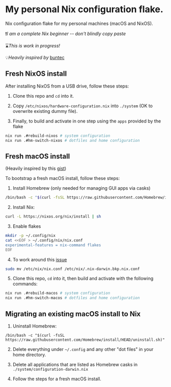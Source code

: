 # My personal Nix configuration flake.

Nix configuration flake for my personal machines (macOS and NixOS).

❗*I am a complete Nix beginner -- don't blindly copy paste*

⌛*This is work in progress!*

💡*Heavily inspired by* [buntec](https://github.com/buntec/nix-config)

## Fresh NixOS install
After installing NixOS from a USB drive, follow these steps:

1. Clone this repo and `cd` into it.

2. Copy `/etc/nixos/hardware-configuration.nix` into `./system` (OK to overwrite existing dummy file).

3. Finally, to build and activate in one step using the `apps` provided by the flake
```bash
nix run .#rebuild-nixos # system configuration
nix run .#hm-switch-nixos # dotfiles and home configuration
```

## Fresh macOS install
(Heavily inspired by this [gist](https://gist.github.com/jmatsushita/5c50ef14b4b96cb24ae5268dab613050))

To bootstrap a fresh macOS install, follow these steps:

1. Install Homebrew (only needed for managing GUI apps via casks)
```bash
/bin/bash -c "$(curl -fsSL https://raw.githubusercontent.com/Homebrew/install/HEAD/install.sh)"
```

2. Install Nix:
```bash
curl -L https://nixos.org/nix/install | sh
```

3. Enable flakes
```bash
mkdir -p ~/.config/nix
cat <<EOF > ~/.config/nix/nix.conf
experimental-features = nix-command flakes
EOF
```

4. To work around this [issue](https://github.com/LnL7/nix-darwin/issues/149)
```bash
sudo mv /etc/nix/nix.conf /etc/nix/.nix-darwin.bkp.nix.conf
```

5. Clone this repo, `cd` into it, then build and activate with the following commands:
```bash
nix run .#rebuild-macos # system configuration
nix run .#hm-switch-macos # dotfiles and home configuration
```

## Migrating an existing macOS install to Nix
1. Uninstall Homebrew:
```
/bin/bash -c "$(curl -fsSL https://raw.githubusercontent.com/Homebrew/install/HEAD/uninstall.sh)"
```

2. Delete everything under `~/.config` and any other "dot files" in your home directory.

3. Delete all applications that are listed as Homebrew casks in `./system/configuration-darwin.nix`

4. Follow the steps for a fresh macOS install.
